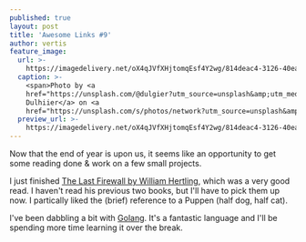 ```yaml
---
published: true
layout: post
title: 'Awesome Links #9'
author: vertis
feature_image:
  url: >-
    https://imagedelivery.net/oX4qJVfXHjtomqEsf4Y2wg/814deac4-3126-40ea-f259-90c15bca3900/w=800
  caption: >-
    <span>Photo by <a
    href="https://unsplash.com/@dulgier?utm_source=unsplash&amp;utm_medium=referral&amp;utm_content=creditCopyText">Nastya
    Dulhiier</a> on <a
    href="https://unsplash.com/s/photos/network?utm_source=unsplash&amp;utm_medium=referral&amp;utm_content=creditCopyText">Unsplash</a></span>
  preview_url: >-
    https://imagedelivery.net/oX4qJVfXHjtomqEsf4Y2wg/814deac4-3126-40ea-f259-90c15bca3900/w=450
---
```



Now that the end of year is upon us, it seems like an opportunity to get some reading done & work on a few small projects.
<!--more-->
I just finished [The Last Firewall by William Hertling](http://www.amazon.com/The-Last-Firewall-William-Hertling-ebook/dp/B00EEIGHDI), which was a very good read. I haven't read his previous two books, but I'll have to pick them up now. I partically liked the (brief) reference to a Puppen (half dog, half cat).

I've been dabbling a bit with [Golang](http://golang.org/). It's a fantastic language and I'll be spending more time learning it over the break.
